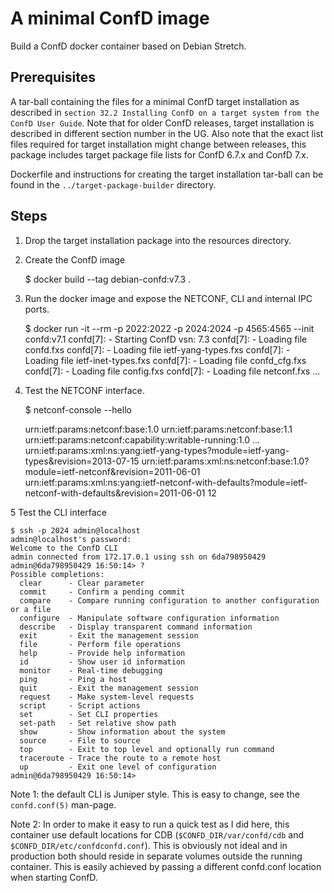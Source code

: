 A minimal ConfD image
=====================

Build a ConfD docker container based on Debian Stretch.

Prerequisites
-------------

A tar-ball containing the files for a minimal ConfD target
installation as described in `section 32.2 Installing ConfD on a
target system from the ConfD User Guide`.  Note that for older ConfD
releases, target installation is described in different section number
in the UG.  Also note that the exact list files required for target
installation might change between releases, this package includes
target package file lists for ConfD 6.7.x and ConfD 7.x.

Dockerfile and instructions for creating the target installation
tar-ball can be found in the `../target-package-builder` directory.

Steps
-----
1. Drop the target installation package into the resources directory.
2. Create the ConfD image

    $ docker build --tag debian-confd:v7.3 .

3. Run the docker image and expose the NETCONF, CLI and internal IPC ports.

    $ docker run -it --rm -p 2022:2022 -p 2024:2024 -p 4565:4565 --init confd:v7.1
    confd[7]: - Starting ConfD vsn: 7.3
    confd[7]: - Loading file confd.fxs
    confd[7]: - Loading file ietf-yang-types.fxs
    confd[7]: - Loading file ietf-inet-types.fxs
    confd[7]: - Loading file confd_cfg.fxs
    confd[7]: - Loading file config.fxs
    confd[7]: - Loading file netconf.fxs
    ...

4. Test the NETCONF interface.

    $ netconf-console --hello
    <?xml version="1.0" encoding="UTF-8"?>
    <hello xmlns="urn:ietf:params:xml:ns:netconf:base:1.0">
      <capabilities>
        <capability>urn:ietf:params:netconf:base:1.0</capability>
        <capability>urn:ietf:params:netconf:base:1.1</capability>
        <capability>urn:ietf:params:netconf:capability:writable-running:1.0</capability>
        ...
        <capability>urn:ietf:params:xml:ns:yang:ietf-yang-types?module=ietf-yang-types&amp;revision=2013-07-15</capability>
        <capability>urn:ietf:params:xml:ns:netconf:base:1.0?module=ietf-netconf&amp;revision=2011-06-01</capability>
        <capability>urn:ietf:params:xml:ns:yang:ietf-netconf-with-defaults?module=ietf-netconf-with-defaults&amp;revision=2011-06-01</capability>
      </capabilities>
      <session-id>12</session-id>
    </hello>

5 Test the CLI interface

    $ ssh -p 2024 admin@localhost
    admin@localhost's password:
    Welcome to the ConfD CLI
    admin connected from 172.17.0.1 using ssh on 6da798950429
    admin@6da798950429 16:50:14> ?
    Possible completions:
      clear      - Clear parameter
      commit     - Confirm a pending commit
      compare    - Compare running configuration to another configuration or a file
      configure  - Manipulate software configuration information
      describe   - Display transparent command information
      exit       - Exit the management session
      file       - Perform file operations
      help       - Provide help information
      id         - Show user id information
      monitor    - Real-time debugging
      ping       - Ping a host
      quit       - Exit the management session
      request    - Make system-level requests
      script     - Script actions
      set        - Set CLI properties
      set-path   - Set relative show path
      show       - Show information about the system
      source     - File to source
      top        - Exit to top level and optionally run command
      traceroute - Trace the route to a remote host
      up         - Exit one level of configuration
    admin@6da798950429 16:50:14>

Note 1: the default CLI is Juniper style.  This is easy to change, see
the `confd.conf(5)` man-page.

Note 2: In order to make it easy to run a quick test as I did here,
this container use default locations for CDB
(`$CONFD_DIR/var/confd/cdb` and `$CONFD_DIR/etc/confdconfd.conf`).
This is obviously not ideal and in production both should reside in
separate volumes outside the running container.  This is easily
achieved by passing a different confd.conf location when starting
ConfD.
